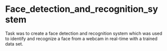 # Face_detection_and_recognition_system
Task was to create a face detection and recognition system which was used to identify and recognize a face from a webcam in real-time with a trained data set.
